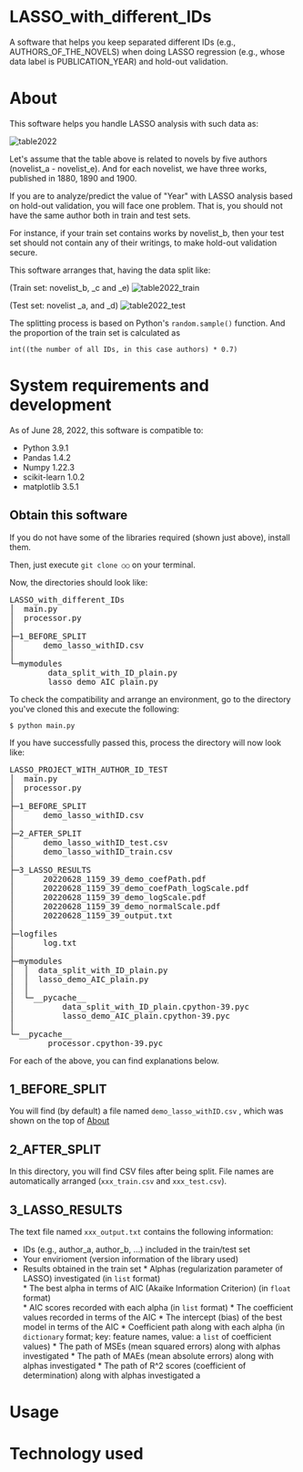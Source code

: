 # LASSO_with_different_IDs
A software that helps you keep separated different IDs (e.g., AUTHORS_OF_THE_NOVELS) when doing LASSO regression (e.g., whose data label is PUBLICATION_YEAR) and hold-out validation.

# About
This software helps you handle LASSO analysis with such data as:

![table2022](https://user-images.githubusercontent.com/108203298/176083539-db34aff0-d9e8-4f58-8f15-63c2479e8798.png)

Let's assume that the table above is related to novels by five authors (novelist_a - novelist_e). And for each novelist, we have three works, published in 1880, 1890 and 1900. 

If you are to analyze/predict the value of "Year" with LASSO analysis based on hold-out validation, you will face one problem. That is, you should not have the same author both in train and test sets.

For instance, if your train set contains works by novelist_b, then your test set should not contain any of their writings, to make hold-out validation secure.

This software arranges that, having the data split like:

(Train set: novelist_b, _c and _e)
![table2022_train](https://user-images.githubusercontent.com/108203298/176084789-a6968cf0-e4e3-40ab-8277-5ca8c89e885a.png)


(Test set: novelist _a, and _d)
![table2022_test](https://user-images.githubusercontent.com/108203298/176084984-175dfa26-d8f5-40ee-ab7e-a9a6775d4e45.png)

The splitting process is based on Python's `random.sample()` function. And the proportion of the train set is calculated as 

`int((the number of all IDs, in this case authors) * 0.7)`


# System requirements and development
As of June 28, 2022, this software is compatible to:

- Python 3.9.1 
- Pandas 1.4.2
- Numpy 1.22.3 
- scikit-learn 1.0.2 
- matplotlib 3.5.1 


<h2>Obtain this software</h2>
If you do not have some of the libraries required (shown just above), install them.

Then, just execute `git clone ○○` on your terminal.

Now, the directories should look like:<br>
<pre>
LASSO_with_different_IDs
│  main.py
│  processor.py
│
├─1_BEFORE_SPLIT
│      demo_lasso_withID.csv
│
└─mymodules
        data_split_with_ID_plain.py
        lasso_demo_AIC_plain.py
</pre>

To check the compatibility and arrange an environment, go to the directory you've cloned this and execute the following:

`$ python main.py`

If you have successfully passed this, process the directory will now look like:
<pre>
LASSO_PROJECT_WITH_AUTHOR_ID_TEST
│  main.py
│  processor.py
│
├─1_BEFORE_SPLIT
│      demo_lasso_withID.csv
│
├─2_AFTER_SPLIT
│      demo_lasso_withID_test.csv
│      demo_lasso_withID_train.csv
│
├─3_LASSO_RESULTS
│      20220628_1159_39_demo_coefPath.pdf
│      20220628_1159_39_demo_coefPath_logScale.pdf
│      20220628_1159_39_demo_logScale.pdf
│      20220628_1159_39_demo_normalScale.pdf
│      20220628_1159_39_output.txt
│
├─logfiles
│      log.txt
│
├─mymodules
│  │  data_split_with_ID_plain.py
│  │  lasso_demo_AIC_plain.py
│  │
│  └─__pycache__
│          data_split_with_ID_plain.cpython-39.pyc
│          lasso_demo_AIC_plain.cpython-39.pyc
│
└─__pycache__
        processor.cpython-39.pyc
</pre>

For each of the above, you can find explanations below.


## 1_BEFORE_SPLIT
You will find (by default) a file named `demo_lasso_withID.csv` , which was shown on the top of [About](#About)


## 2_AFTER_SPLIT
In this directory, you will find CSV files after being split. File names are automatically arranged (`xxx_train.csv` and `xxx_test.csv`).

## 3_LASSO_RESULTS
The text file named `xxx_output.txt` contains the following information:
- IDs (e.g., author_a, author_b, ...) included in the train/test set
- Your envirioment (version information of the library used)
- Results obtained in the train set
        * Alphas (regularization parameter of LASSO) investigated (in `list` format)<br>
        * The best alpha in terms of AIC (Akaike Information Criterion) (in `float` format)<br>
        * AIC scores recorded with each alpha (in `list` format)
        * The coefficient values recorded in terms of the AIC
        * The intercept (bias) of the best model in terms of the AIC
        * Coefficient path along with each alpha (in `dictionary` format; key: feature names, value: a `list` of coefficient values) 
        * The path of MSEs (mean squared errors) along with alphas investigated 
        * The path of MAEs (mean absolute errors) along with alphas investigated
        * The path of R^2 scores (coefficient of determination) along with alphas investigated 
a 

# Usage
# Technology used
